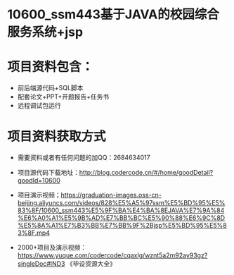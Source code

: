 # 10600_ssm443基于JAVA的校园综合服务系统+jsp
  
# 项目资料包含：
* 前后端源代码+SQL脚本
* 配套论文+PPT+开题报告+任务书
* 远程调试包运行

# 项目资料获取方式
* 需要资料或者有任何问题的加QQ：2684634017

* 项目源代码下载地址：http://blog.codercode.cn/#/home/goodDetail?goodId=10600

* 项目演示视频；https://graduation-images.oss-cn-beijing.aliyuncs.com/videos/828%E5%A5%97ssm%E5%BD%95%E5%83%8F/10600_ssm443%E5%9F%BA%E4%BA%8EJAVA%E7%9A%84%E6%A0%A1%E5%9B%AD%E7%BB%BC%E5%90%88%E6%9C%8D%E5%8A%A1%E7%B3%BB%E7%BB%9F%2Bjsp%E5%BD%95%E5%83%8F.mp4



* 2000+项目及演示视频：https://www.yuque.com/codercode/cqaxlg/wznt5a2m92ay93gz?singleDoc#lND3 《毕设资源大全》



